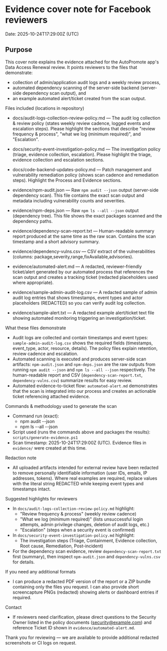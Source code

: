 # Evidence cover note for Facebook reviewers

Date: 2025-10-24T17:29:00Z (UTC)

Purpose
-------
This cover note explains the evidence attached for the AutoPromote app's Data Access Renewal review. It points reviewers to the files that demonstrate:
- collection of admin/application audit logs and a weekly review process,
- automated dependency scanning of the server-side backend (server-side dependency scan output), and
- an example automated alert/ticket created from the scan output.

Files included (locations in repository)
- docs/audit-logs-collection-review-policy.md — The audit log collection & review policy (states weekly review cadence, logged events and escalation steps). Please highlight the sections that describe "review frequency & process", "what we log (minimum required)", and "Escalation".
- docs/security-event-investigation-policy.md — The investigation policy (triage, evidence collection, escalation). Please highlight the triage, evidence collection and escalation sections.
- docs/code-backend-updates-policy.md — Patch management and vulnerability remediation policy (shows scan cadence and remediation steps). Highlight the Process and Evidence sections.

- evidence/npm-audit.json — Raw `npm audit --json` output (server-side dependency scan). This file contains the exact scan output and metadata including vulnerability counts and severities.
- evidence/npm-deps.json — Raw `npm ls --all --json` output (dependency tree). This file shows the exact packages scanned and the dependency paths.
- evidence/dependency-scan-report.txt — Human-readable summary report produced at the same time as the raw scan. Contains the scan timestamp and a short advisory summary.
- evidence/dependency-vulns.csv — CSV extract of the vulnerabilities (columns: package,severity,range,fixAvailable,advisories).
- evidence/automated-alert.md — A redacted, reviewer-friendly ticket/alert generated by our automated process that references the scan output and creates a tracking ticket (redacted placeholders used where appropriate).

- evidence/sample-admin-audit-log.csv — A redacted sample of admin audit log entries that shows timestamps, event types and actor placeholders (REDACTED) so you can verify audit log collection.
- evidence/sample-alert.txt — A redacted example alert/ticket text file showing automated monitoring triggering an investigation/ticket.

What these files demonstrate
- Audit logs are collected and contain timestamps and event types: `sample-admin-audit-log.csv` shows the required fields (timestamps, event_type, actor, resource, details). The policy files explain retention, review cadence and escalation.
- Automated scanning is executed and produces server-side scan artifacts: `npm-audit.json` and `npm-deps.json` are the raw outputs from running `npm audit --json` and `npm ls --all --json` respectively. The human-readable report and CSV (`dependency-scan-report.txt`, `dependency-vulns.csv`) summarize results for easy review.
- Automated evidence-to-ticket flow: `automated-alert.md` demonstrates that the scan is integrated into our process and creates an actionable ticket referencing attached evidence.

Commands & methodology used to generate the scan
- Command run (exact):
  - npm audit --json
  - npm ls --all --json
- Script used (runs the commands above and packages the results): `scripts/generate-evidence.ps1`
- Scan timestamp: 2025-10-24T17:29:00Z (UTC). Evidence files in `evidence/` were created at this time.

Redaction note
- All uploaded artifacts intended for external review have been redacted to remove personally identifiable information (user IDs, emails, IP addresses, tokens). Where real examples are required, replace values with the literal string REDACTED while keeping event types and timestamps intact.

Suggested highlights for reviewers
- In `docs/audit-logs-collection-review-policy.md` highlight:
  - "Review frequency & process" (weekly review cadence)
  - "What we log (minimum required)" (lists unsuccessful login attempts, admin privilege changes, deletion of audit logs, etc.)
  - "Escalation" (steps when a security event is confirmed)
- In `docs/security-event-investigation-policy.md` highlight:
  - The investigation steps (Triage, Containment, Evidence collection, Root cause, Remediation, Post-incident)
- For the dependency scan evidence, review `dependency-scan-report.txt` first (summary), then inspect `npm-audit.json` and `dependency-vulns.csv` for details.

If you need any additional formats
- I can produce a redacted PDF version of the report or a ZIP bundle containing only the files you request. I can also provide short screencapture PNGs (redacted) showing alerts or dashboard entries if required.

Contact
- If reviewers need clarification, please direct questions to the Security Owner listed in the policy documents (security@example.com) and reference Ticket ID shown in `evidence/automated-alert.md`.

Thank you for reviewing — we are available to provide additional redacted screenshots or CI logs on request.
